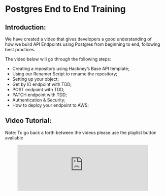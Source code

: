 # Postgres End to End Training

## Introduction:

We have created a video that gives developers a good understanding of how we build API Endpoints using Postgres from beginning to end, following best practices.

The video below will go through the following steps:

- Creating a repository using Hackney’s Base API template;
- Using our Renamer Script to rename the repository;
- Setting up your object;
- Get by ID endpoint with TDD;
- POST endpoint with TDD;
- PATCH endpoint with TDD;
- Authentication & Security;
- How to deploy your endpoint to AWS;

##  Video Tutorial:
Note: To go back a forth between the videos please use the playlist button available
<figure class="video-container">
  <iframe width="100%" src="https://www.youtube.com/embed/videoseries?list=PL1mVZlA7eC8RlnSifeo-qR1PLZ9K9xFq6" title="YouTube video player" frameborder="0" allow="accelerometer; autoplay; clipboard-write; encrypted-media; gyroscope; picture-in-picture" allowfullscreen></iframe>
</figure>
